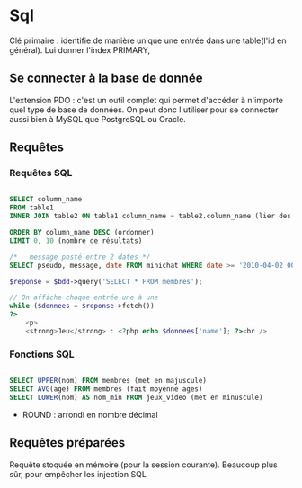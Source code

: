 # Sql

Clé primaire : identifie de manière unique une entrée dans une table(l'id en général). Lui donner l'index PRIMARY,

## Se connecter à la base de donnée

L'extension PDO : c'est un outil complet qui permet d'accéder à n'importe quel type de base de données. On peut donc l'utiliser pour se connecter aussi bien à MySQL que PostgreSQL ou Oracle.

## Requêtes

### Requêtes SQL 

```SQL

SELECT column_name
FROM table1
INNER JOIN table2 ON table1.column_name = table2.column_name (lier des tables)

ORDER BY column_name DESC (ordonner)
LIMIT 0, 10 (nombre de résultats)

/*   message posté entre 2 dates */
SELECT pseudo, message, date FROM minichat WHERE date >= '2010-04-02 00:00:00' AND date <= '2010-04-18 00:00:00'

```

```PHP
$reponse = $bdd->query('SELECT * FROM membres');

// On affiche chaque entrée une à une
while ($donnees = $reponse->fetch())
?>
    <p>
    <strong>Jeu</strong> : <?php echo $donnees['name']; ?><br />
```
### Fonctions SQL

```SQL

SELECT UPPER(nom) FROM membres (met en majuscule)
SELECT AVG(age) FROM membres (fait moyenne ages) 
SELECT LOWER(nom) AS nom_min FROM jeux_video (met en minuscule)

```

- ROUND : arrondi en nombre décimal


## Requêtes préparées

Requête stoquée en mémoire (pour la session courante). Beaucoup plus sûr, pour empêcher les injection SQL



